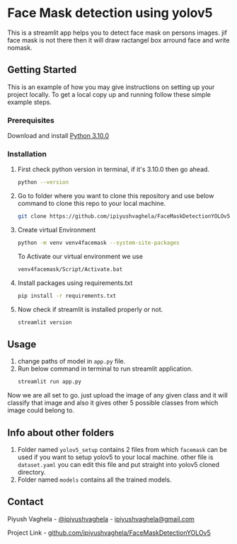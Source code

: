 # Face Mask detection using yolov5

This is a streamlit app helps you to detect face mask on persons images. jif face mask is not there then it will draw ractangel box arround face and write nomask.

## Getting Started

This is an example of how you may give instructions on setting up your project locally.
To get a local copy up and running follow these simple example steps.

### Prerequisites

Download and install [Python 3.10.0](https://www.python.org/ftp/python/3.10.0/python-3.10.0-amd64.exe)

### Installation

1. First check python version in terminal, if it's 3.10.0 then go ahead.
   ```sh
   python --version 
   ```

2. Go to folder where you want to clone this repository and use below command to clone this repo to your local machine.
   ```sh
   git clone https://github.com/ipiyushvaghela/FaceMaskDetectionYOLOv5.git
   ```
3. Create virtual Environment 
   ```sh
   python -m venv venv4facemask --system-site-packages
   ```

   To Activate our virtual environment we use 
   ```sh
   venv4facemask/Script/Activate.bat
   ```
4. Install packages using requirements.txt
   ```sh
   pip install -r requirements.txt
   ```
4. Now check if streamlit is installed properly or not.
   ```sh
   streamlit version
   ```

## Usage

1. change paths of model in `app.py` file.
2. Run below command in terminal to run streamlit application. 
   ```sh
   streamlit run app.py
   ```
Now we are all set to go. just upload the image of any given class and it will classify that image and also it gives other 5 possible classes from which image could belong to.

## Info about other folders
1. Folder named `yolov5_setup` contains 2 files from which `facemask` can be used if you want to setup yolov5 to your local machine. other file is `dataset.yaml` you can edit this file and put straight into yolov5 cloned directory.
2. Folder named `models` contains all the trained models.

## Contact

Piyush Vaghela - [@ipiyushvaghela](https://twitter.com/ipiyushvaghela) - ipiyushvaghela@gmail.com

Project Link -  [github.com/ipiyushvaghela/FaceMaskDetectionYOLOv5](https://github.com/ipiyushvaghela/FaceMaskDetectionYOLOv5.git)